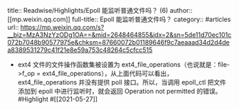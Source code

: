 title:: Readwise/Highlights/Epoll 能监听普通文件吗？ (6)
author:: [[mp.weixin.qq.com]]
full-title:: Epoll 能监听普通文件吗？
category:: #articles
url:: https://mp.weixin.qq.com/s?__biz=MzA3NzYzODg1OA==&mid=2648464855&idx=2&sn=5de11d70ec101c072b7048b90577975e&chksm=87660072b01189646f9c7aeaaad34d2d4dea8389531279c41f21e8e59a753c48264c5cfcc515

- ext4 文件的文件操作函数集被设置为 ext4_file_operations（也说就是：file->f_op = ext4_file_operations），从上面代码可以看出，ext4_file_operations 并没有提供 poll 接口。所以，当调用 epoll_ctl 把文件添加到 epoll 中进行监听时，就会返回 Operation not permitted 的错误。 #Highlight #[[2021-05-27]]